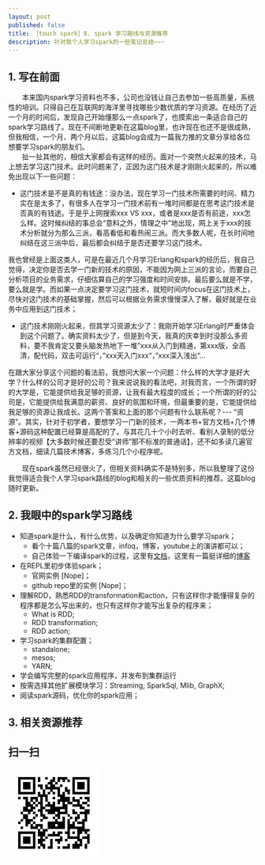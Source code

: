 ```yaml
---
layout: post
published: false
title: ［touch spark］8. spark 学习路线与资源推荐  
description: 针对我个人学习spark的一些笔记总结~~~
---  
```


##  
## 1. 写在前面  
　　本来国内spark学习资料也不多，公司也没钱让自己去参加一些高质量，系统性的培训。只得自己在互联网的海洋里寻找哪些少数优质的学习资源。在经历了近一个月的时间后，发现自己开始懂那么一点spark了，也摸索出一条适合自己的spark学习路线了。现在不间断地更新在这篇blog里，也许现在也还不是很成熟，但我相信，一个月、两个月以后，这篇blog会成为一篇我力推的文章分享给各位想要学习spark的朋友们。   
　　扯一扯其他的，相信大家都会有这样的经历。面对一个突然火起来的技术，马上想去学习这门技术。此时问题来了，正因为这门技术是才刚刚火起来的，所以难免出现以下一些问题：  

- 这门技术是不是真的有钱途：没办法，现在学习一门技术所需要的时间、精力实在是太多了，有很多人在学习一门技术前有一堆时间都是在思考这门技术是否真的有钱途。于是乎上网搜索xxx VS xxx，或者是xxx是否有前途，xxx怎么样。这时候纠结的事总会“意料之外，情理之中”地出现，网上关于xxx的技术分析就分为那么三派，看高看低和看热闹三派。而大多数人呢，在长时间地纠结在这三派中后，最后都会纠结于是否还要学习这门技术。  

>
我也曾经是上面这类人，可是在最近几个月学习Erlang和spark的经历后，我自己觉得，决定你是否去学一门新的技术的原因，不能因为网上三派的言论，而要自己分析项目的业务需求，仔细估算自己的学习强度和时间安排。最后要么就是不学，要么就是学。而如果一点决定要学习这门技术，就短时间内focus在这门技术上，尽快对这门技术的基础掌握，然后可以根据业务需求慢慢深入了解，最好就是在业务中应用到这门技术； 

- 这门技术刚刚火起来，但其学习资源太少了：我刚开始学习Erlang时严重体会到这个问题了。确实资料太少了，但是到今天，我真的庆幸到时没那么多资料，要不我肯定又要头脑发热地下一堆”xxx从入门到精通，第xxx版，全高清，配代码，双击可运行“，”xxx天入门xxx“，”xxx深入浅出“...  

>
在跟大家分享这个问题的看法前，我想问大家一个问题：什么样的大学才是好大学？什么样的公司才是好的公司？我来说说我的看法吧，对我而言，一个所谓的好的大学是，它能提供给我足够的资源，让我有最大程度的成长；一个所谓的好的公司是，它能提供给我满意的薪资、良好的氛围和环境，但最重要的是，它能提供给我足够的资源让我成长。这两个答案和上面的那个问题有什么联系呢？--- “资源”。其实，针对于初学者，要想学习一门新的技术，一两本书+官方文档+几个博客+源码这种配置已经算是高配的了。与其花几十个小时去听、看别人录制的低分辨率的视频【大多数时候还要忍受“讲师”那不标准的普通话】，还不如多读几遍官方文档，细读几篇技术博客，多练习几个小程序呢。

　　现在spark虽然已经很火了，但相关资料确实不是特别多，所以我整理了这份我觉得适合我个人学习spark路线的blog和相关的一些优质资料的推荐。这篇blog随时更新。


## 2. 我眼中的spark学习路线  
- 知道spark是什么，有什么优势，以及确定你知道为什么要学习spark；
    + 看个十篇八篇的spark文章，infoq，博客，youtube上的演讲都可以；
    + 自己体验一下编译spark的过程，这里有[文档](http://spark.apache.org/docs/latest/building-spark.html)，这里有一篇挺详细的[博客](http://blog.csdn.net/book_mmicky/article/details/25714445)
- 在REPL里初步体验spark；
    + 官网实例 [Nope]；
    + github repo里的实例 [Nope]； 
- 理解RDD，熟悉RDD的transformation和action，只有这样你才能懂得复杂的程序都是怎么写出来的，也只有这样你才能写出复杂的程序来；
    + What is RDD;
    + RDD transformation;
    + RDD action;
- 学习spark的集群配置；
    + standalone;
    + mesos;
    + YARN;
- 学会编写完整的spark应用程序，并发布到集群运行
- 按需选择其他扩展模块学习：Streaming, SparkSql, Mlib, GraphX;
- 阅读spark源码，优化你的spark应用；


## 3. 相关资源推荐  







## 扫一扫     

![2014-12-19-spark-tutorial.md](../../images/share/2014-12-19-spark-tutorial.md.jpg)